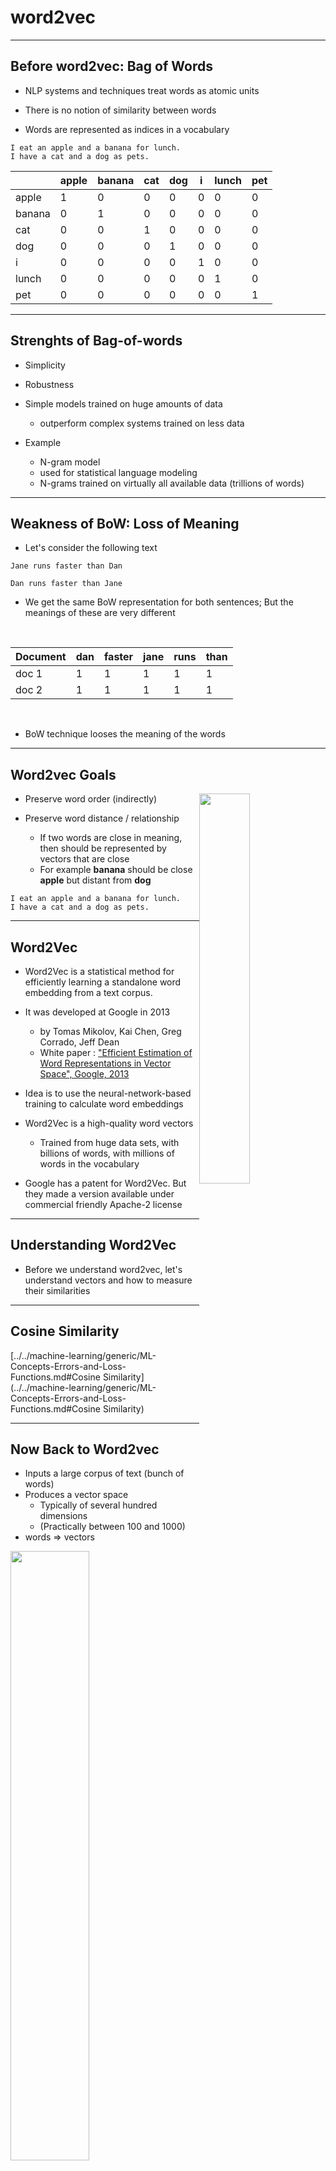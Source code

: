 # word2vec

---

## Before word2vec: Bag of Words

* NLP systems and techniques treat words as atomic units

* There is no notion of similarity between words

* Words are represented as indices in a vocabulary

```text
I eat an apple and a banana for lunch.
I have a cat and a dog as pets.
```

|        | apple | banana | cat | dog | i | lunch | pet |
|--------|-------|--------|-----|-----|---|-------|-----|
| apple  | 1     | 0      | 0   | 0   | 0 | 0     | 0   |
| banana | 0     | 1      | 0   | 0   | 0 | 0     | 0   |
| cat    | 0     | 0      | 1   | 0   | 0 | 0     | 0   |
| dog    | 0     | 0      | 0   | 1   | 0 | 0     | 0   |
| i      | 0     | 0      | 0   | 0   | 1 | 0     | 0   |
| lunch  | 0     | 0      | 0   | 0   | 0 | 1     | 0   |
| pet    | 0     | 0      | 0   | 0   | 0 | 0     | 1   |

---

## Strenghts of Bag-of-words

* Simplicity

* Robustness

* Simple models trained on huge amounts of data
  - outperform complex systems trained on less data

* Example
   - N-gram model
    - used for statistical language modeling
    - N-grams trained on virtually all available data (trillions of words)

---

## Weakness of BoW: Loss of Meaning

* Let's consider the following text

```text
Jane runs faster than Dan

Dan runs faster than Jane
```

* We get the same BoW representation for both sentences;  But the meanings of these are very different

<br/>

| Document | dan | faster | jane | runs | than |
|----------|-----|--------|------|------|------|
| doc 1    | 1   | 1      | 1    | 1    | 1    |
| doc 2    | 1   | 1      | 1    | 1    | 1    |

<br/>

* BoW technique looses the meaning of the words

---

## Word2vec Goals

<!-- TODO shiva -->
 <img src="../../assets/images/ai-nlp/words-embeddings-1-meaning.png" style="width:40%;float:right;"/><!-- {"left" : 0.75, "top" : 4.92, "height" : 2.91, "width" : 8.74} -->

* Preserve word order (indirectly)

* Preserve word distance / relationship
  - If two words are close in meaning, then should be represented by vectors that are close
  - For example **banana** should be close **apple** but distant from **dog**

```text
I eat an apple and a banana for lunch.
I have a cat and a dog as pets.
```

---

## Word2Vec

* Word2Vec is a statistical method for efficiently learning a standalone word embedding from a text corpus.

* It was developed at Google in 2013
  - by Tomas Mikolov,  Kai Chen,   Greg Corrado,  Jeff Dean
  - White paper : ["Efficient Estimation of Word Representations in Vector Space", Google, 2013](https://arxiv.org/abs/1301.3781)

* Idea is to use the neural-network-based training to calculate word embeddings

* Word2Vec is a high-quality word vectors
  - Trained from huge data sets, with billions of words,  with millions of words in the vocabulary

* Google has a patent for Word2Vec.  But they made a version available under commercial friendly Apache-2 license

---

## Understanding Word2Vec

- Before we understand word2vec, let's understand vectors and how to measure their similarities

---

## Cosine Similarity

[../../machine-learning/generic/ML-Concepts-Errors-and-Loss-Functions.md#Cosine Similarity](../../machine-learning/generic/ML-Concepts-Errors-and-Loss-Functions.md#Cosine Similarity)

---

## Now Back to Word2vec

* Inputs a large corpus of text (bunch of words)
* Produces a vector space
  - Typically of several hundred dimensions
  - (Practically between 100 and 1000)
* words => vectors

<img src="../../assets/images/machine-learning/word2vec-1.png" style="width:50%;"/><!-- {"left" : 1.39, "top" : 3.79, "height" : 4.45, "width" : 7.47} -->

---

## Word2vec Results

* Word vectors are positioned in the vector space
* Words that share common contexts in the corpus are located in close proximity to one another
    * In this example we see 'food items' are close together on top-left
    * And music items are close together on right

<img src="../../assets/images/machine-learning/3rd-party/word2vec-2.png" style="width:50%;"/><!-- {"left" : 2.02, "top" : 3.75, "height" : 4.68, "width" : 6.21} -->


---
## Word2Vec Relationships Between Vectors

<img src="../../assets/images/machine-learning/3rd-party/word2vec-3.png" style="width:55%;float:right;"/><!-- {"left" : 5.32, "top" : 1.17, "height" : 3.49, "width" : 4.72} -->

* Another amazing thing word2vec can do is, it can describe relationships between vectors!

* **France is to Paris as Germany is to Berlin**

---

## Demo: Explore Word Embeddings

<img src="../../assets/images/ai-nlp/embedding-projector-1.png" style="width:30%;float:right;"/><!-- {"left" : 5.32, "top" : 1.17, "height" : 3.49, "width" : 4.72} -->

* This is a fun demo to interactively explore word embeddings at work
* Go to : [projector.tensorflow.org](https://projector.tensorflow.org/)
* Load **word2vec** model (on the left side)
* Search for word **fun** on the right hand side
* Explore 'similar words'
* Try your own words and explore similar words

<img src="../../assets/images/ai-nlp/embedding-projector-2.png" style="width:45%;"/><!-- {"left" : 5.32, "top" : 1.17, "height" : 3.49, "width" : 4.72} -->

---

# How word2vec Works

---

## Word Embeddings

- __Word Embedding__ is the vectorized form of words

- Here is a vectorized form for word 'king'  in a popular word2vec model called 'Glove Wikipedia' (more on this later).  
list of 50 numbers

```text
[ 0.50451 , 0.68607 , -0.59517 , -0.022801, 0.60046 , -0.13498 , -0.08813 , 0.47377 , -0.61798 ,
-0.31012 , -0.076666, 1.493 , -0.034189, -0.98173 , 0.68229 , 0.81722 , -0.51874 , -0.31503 ,
-0.55809 , 0.66421 , 0.1961 , -0.13495 , -0.11476 , -0.30344 , 0.41177 , -2.223 , -1.0756 ,
-1.0783 , -0.34354 , 0.33505 , 1.9927 , -0.04234 , -0.64319 , 0.71125 , 0.49159 , 0.16754 ,
0.34344 , -0.25663 , -0.8523 , 0.1661 , 0.40102 , 1.1685 , -1.0137 , -0.21585 , -0.15155 ,
0.78321 , -0.91241 , -1.6106 , -0.64426 , -0.51042 ]
```
<!-- {"left" : 0, "top" : 3.24, "height" : 1.48, "width" : 10.25} -->

- Let's color code the cells based on their values (red if they're close to 2, white if they're close to 0, blue if they're close to -2)

<img src="../../assets/images/machine-learning/3rd-party/word2vec-embedding-king-1.png" style="width:85%;"/><!-- {"left" : 0.17, "top" : 6.1, "height" : 1.48, "width" : 9.91} -->

- Reference : http://jalammar.github.io/illustrated-word2vec/

Notes:

---

## Word Embeddings: Magic of Word2Vec

<img src="../../assets/images/machine-learning/3rd-party/word2vec-embedding-king-man-woman-1.png" style="width:85%;"/><!-- {"left" : 0.56, "top" : 1.58, "height" : 3.17, "width" : 9.14} -->

- See how 'man' and 'woman' are much close to each other than 'king' ?

- Reference : http://jalammar.github.io/illustrated-word2vec/

Notes:

---

## Magic of Word2Vec

<img src="../../assets/images/machine-learning/3rd-party/wor2vec-embeddings-queen-woman-girl-1.png" style="width:85%;"/><!-- {"left" : 1.02, "top" : 2.62, "height" : 4.39, "width" : 8.21} -->


---

## Magic of Word2Vec

<img src="../../assets/images/machine-learning/3rd-party/wor2vec-embeddings-queen-woman-girl-1.png" style="width:55%;float:right;"/><!-- {"left" : 6.9, "top" : 1.02, "height" : 1.72, "width" : 3.21} -->

- There's a straight red column through all of these different words. They're similar along that dimension (and we don't know what each dimensions codes for)

-  __woman__ and __girl__ are similar to each other in a lot of places. The same with __man__ and __boy__

- There are clear places where __king__ and __queen__ are similar to each other and distinct from all the others. Could these be coding for a vague concept of __royalty__?

- The last word is __water__, different than all other words (people).  We can see the solid blue line in the middle, that goes through all people, stops at water!


---

## Magic of Word2Vec: Relationship Between Vectors

- One of the really cool featurs of word2vec is it can infer meanings between vectors

- The most famous example is the following formula:  
__`king - man + woman --> queen`__

<img src="../../assets/images/machine-learning/3rd-party/word2vec-king-man-woman-2.png" style="width:55%;"/><!-- {"left" : 1.41, "top" : 3.94, "height" : 2.78, "width" : 7.43} -->

- Reference : http://jalammar.github.io/illustrated-word2vec/

Notes:

---

## King - Man + Woman = Queen

- Here you can see, when we add / substract vectors, the resulting vector of __(King - Man + Woman)__ is remarkably similar to __Queen__ !

<img src="../../assets/images/machine-learning/3rd-party/word2vec-king-man-woman-3.png" style="width:80%;"/><!-- {"left" : 1.25, "top" : 2.93, "height" : 3.88, "width" : 7.75} -->

- Reference : http://jalammar.github.io/illustrated-word2vec/

Notes:

---

## Training word2vec Model


- Words are input, vectors are output

<img src="../../assets/images/machine-learning/3rd-party/word2vec-5.png" style="width:80%;"/><!-- {"left" : 0.8, "top" : 3, "height" : 3.64, "width" : 8.21} -->

---

## Training word2vec Model  using Neural Net

<img src="../../assets/images/machine-learning/word2vec-neural-net-1.png" style="width:60%;float:right;"/><!-- {"left" : 5.14, "top" : 1.21, "height" : 2.93, "width" : 4.93} -->


- Word2Vec is a shallow 2 layer neural network

- Google's original model used 300 dimensions, so it had 300 neurons in 'hidden layer'

- Number of neurons in output layer will match number of words (if 10,000 input words --> 10,000 output neurons)

---

## How word2vec Model is Created

* Two general approaches are used
    * Continuous bag-of-words (CBOW)
    * Continuous skip-gram


---

## Continuous bag-of-words (CBOW)

* The model predicts the current word
  - From a window of surrounding context words

* The order of context words does not influence prediction
 - bag-of-words assumption

* Example:   
"Soviet __???__"
* Output is probabilities of next possible words
    - "Union": 0.9 (90%)
    - "Russia": 0.8 (80%)
    - "pie": 0.04  (4%)

* [original word2vec white paper](https://arxiv.org/pdf/1301.3781.pdf)

---

## Continuous Skip-gram

* Sort of opposite of 'Continuous Bag of Words'

* The model uses the current word
  - To predict the surrounding window of context words

* The skip-gram architecture weighs nearby context words
  - more heavily than more distant context words

* Example

```text
 __???__ , __???___  and __???___ are part of NAFTA

 predictions (uses 'NAFTA' word) :
 - United States
 - Canada
 - Mexico
```
<!-- {"left" : 0, "top" : 4.35, "height" : 2.03, "width" : 9.11} -->

---

## CBOW vs. Skip-gram

- According to Mikolov:
    - Skip-gram: works well with small amount of the training data, represents well even rare words or phrases.
    - CBOW: several times faster to train than the skip-gram, slightly better accuracy for the frequent words

- References:
    - [1](http://jalammar.github.io/illustrated-word2vec/)
    - [2](https://www.quora.com/What-are-the-continuous-bag-of-words-and-skip-gram-architectures)
    - [3](https://www.analyticsvidhya.com/blog/2017/06/word-embeddings-count-word2veec/)

---

## Word2Vec Pre-trained Models

- The more data we train on, the better the model gets
    - this can be pretty intensive in real world datasets

- So we can start with a pre-trained model and then tweak it to work on our models
    - This is essentially 'transfer learning' (more on this later)

- Some really good models are available as open source

- Here is a repo: https://github.com/RaRe-Technologies/gensim-data

| model | size | number of vectors | description |
|--------------------------|----------|-------------------|------------------------------------------------------|
| glove-twitter-25 | 104 MB | 1,193,514 | Twitter (2B tweets, 27B tokens, 1.2M vocab, uncased) |
| word2vec-google-news-300 | 1,662 MB | 3,000,000 | Google News (about 100 billion words) |
| glove-wiki-gigaword-300 | 376 MB | 400,000 | Wikipedia 2014 + Gigaword 5 (6B tokens, uncased) |

---

## Lab: Word2Vec

<img src="../../assets/images/icons/individual-labs.png" alt="XXX image missing" style="max-width:30%;float:right;" /><!-- {"left" : 6.77, "top" : 1, "height" : 4.43, "width" : 3.32} -->

 * **Overview:**
    - Use word2vec

 * **Builds on previous labs:**
    - None

 * **Approximate time:**
    - 30 mins

 * **Instructions**"
    - R / Python  / Spark

---

# Backup Slides

---

## Doc2Vec

* Word2Vec gives us a vector representation of a word.

* But what about a **document**?

* Word2vec is not really suitable for anything but the smallest documents (e.g. tweets)

* Because it will store 100-1000 dimensional vector for each word!
  - too much information!

* One solution is Paragraph Vectors (PV) better known as Doc2Vec

* Published by Quoc Le and Tomas Mikolov from Google (as Paragraph Vectors)

* [Link](https://cs.stanford.edu/~quocle/paragraph_vector.pdf)

---

## Deep Learning Approaches

* Sometimes we use a deep learning approach instead of PV/Doc2Vec

* Treat the paragraph / document as a sequence of the word vectors

* Then use a neural network to create a document vector from the word vector

* The advantage of this is that you can make a neural network very well-tuned to your particular problem and dataset.

---

## GloVE
 * GloVE is another Word (not document) vectorization approach.
 * Alternative to Word2Vec
 * Uses the whole-document approach rather than a limited neighborhood approach as word2vec does.
 * [Paper](https://nlp.stanford.edu/pubs/glove.pdf)

---

## Sense2Vec

 * A better word2vec for some applications
 * Query vectors for multi-word phrases based on part-of-speech tags and entity labels.
 * spaCy pipeline component and extension attributes.
 * Fully serializable so you can easily ship your sense2vec vectors with your spaCy model packages.
 * Optional caching of nearest neighbors for super fast "most similar" queries.
 * Train your own vectors using a pretrained spaCy model, raw text and GloVe or Word2Vec via fastText (details).
 * Prodigy annotation recipes for evaluating models, creating lists of similar multi-word phrases and converting them to match patterns, e.g. for rule-based NER or to boostrap NER annotation (details & examples).
 * [Demo](https://explosion.ai/demos/sense2vec)

 
---

## Word2vec Parametrization
* word2vec is sensitive to parameters
* Training algorithm
  - Hierarchical softmax
  - Negative sampling



---

## Word2vec Algorithms
* Hierarchical softmax
  - approximate the conditional log-likelihood
  - uses a Huffman tree to reduce calculation
* The negative sampling method
  - Solves the maximization problem
  - by minimizing the log-likelihood of sampled negative instances



---

## Word2vec Dimensionality
* Higher dimensionality => Higher quality of word embedding
* But marginal gain diminishes
* Typically, the dimensionality of the vectors
  - is set to be between 100 and 1,000



---

## Context Window          
* Context window -
* How many words before and after a given word
  - would be included as context words
  - the recommended value is
    - 10 for skip-gram
    - 5 for CBOW



